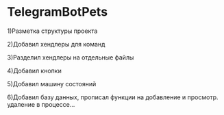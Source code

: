# TelegramBotPets
1)Разметка структуры проекта

2)Добавил хендлеры для команд

3)Разделил хендлеры на отдельные файлы

4)Добавил кнопки

5)Добавил машину состояний

6)Добавил базу данных, прописал функции на добавление и просмотр. удаление в процессе...
